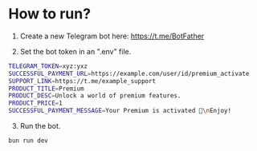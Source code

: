 # How to run?

1. Create a new Telegram bot here: https://t.me/BotFather

2. Set the bot token in an ".env" file.

```bash
TELEGRAM_TOKEN=xyz:yxz
SUCCESSFUL_PAYMENT_URL=https://example.com/user/id/premium_activate
SUPPORT_LINK=https://t.me/example_support
PRODUCT_TITLE=Premium
PRODUCT_DESC=Unlock a world of premium features.
PRODUCT_PRICE=1
SUCCESSFUL_PAYMENT_MESSAGE=Your Premium is activated 🎁\nEnjoy!
```

3. Run the bot.

```bash
bun run dev
```
